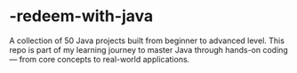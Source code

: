 # -redeem-with-java
A collection of 50 Java projects built from beginner to advanced level. This repo is part of my learning journey to master Java through hands-on coding — from core concepts to real-world applications.
